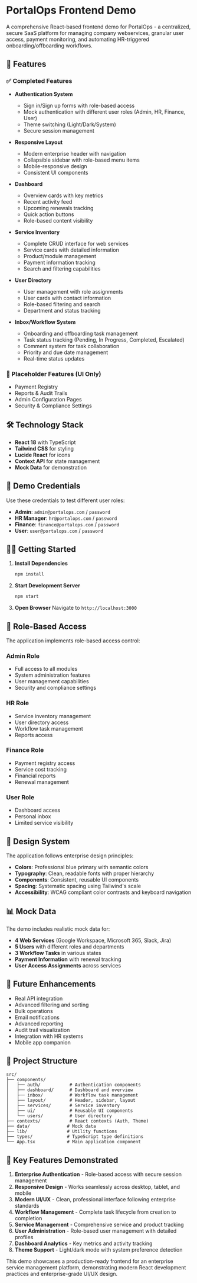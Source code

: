 # PortalOps Frontend Demo

A comprehensive React-based frontend demo for PortalOps - a centralized, secure SaaS platform for managing company webservices, granular user access, payment monitoring, and automating HR-triggered onboarding/offboarding workflows.

## 🚀 Features

### ✅ Completed Features

- **Authentication System**
  - Sign in/Sign up forms with role-based access
  - Mock authentication with different user roles (Admin, HR, Finance, User)
  - Theme switching (Light/Dark/System)
  - Secure session management

- **Responsive Layout**
  - Modern enterprise header with navigation
  - Collapsible sidebar with role-based menu items
  - Mobile-responsive design
  - Consistent UI components

- **Dashboard**
  - Overview cards with key metrics
  - Recent activity feed
  - Upcoming renewals tracking
  - Quick action buttons
  - Role-based content visibility

- **Service Inventory**
  - Complete CRUD interface for web services
  - Service cards with detailed information
  - Product/module management
  - Payment information tracking
  - Search and filtering capabilities

- **User Directory**
  - User management with role assignments
  - User cards with contact information
  - Role-based filtering and search
  - Department and status tracking

- **Inbox/Workflow System**
  - Onboarding and offboarding task management
  - Task status tracking (Pending, In Progress, Completed, Escalated)
  - Comment system for task collaboration
  - Priority and due date management
  - Real-time status updates

### 🔄 Placeholder Features (UI Only)

- Payment Registry
- Reports & Audit Trails
- Admin Configuration Pages
- Security & Compliance Settings

## 🛠 Technology Stack

- **React 18** with TypeScript
- **Tailwind CSS** for styling
- **Lucide React** for icons
- **Context API** for state management
- **Mock Data** for demonstration

## 🎯 Demo Credentials

Use these credentials to test different user roles:

- **Admin**: `admin@portalops.com` / `password`
- **HR Manager**: `hr@portalops.com` / `password`
- **Finance**: `finance@portalops.com` / `password`
- **User**: `user@portalops.com` / `password`

## 🏃‍♂️ Getting Started

1. **Install Dependencies**
   ```bash
   npm install
   ```

2. **Start Development Server**
   ```bash
   npm start
   ```

3. **Open Browser**
   Navigate to `http://localhost:3000`

## 📱 Role-Based Access

The application implements role-based access control:

### Admin Role
- Full access to all modules
- System administration features
- User management capabilities
- Security and compliance settings

### HR Role
- Service inventory management
- User directory access
- Workflow task management
- Reports access

### Finance Role
- Payment registry access
- Service cost tracking
- Financial reports
- Renewal management

### User Role
- Dashboard access
- Personal inbox
- Limited service visibility

## 🎨 Design System

The application follows enterprise design principles:

- **Colors**: Professional blue primary with semantic colors
- **Typography**: Clean, readable fonts with proper hierarchy
- **Components**: Consistent, reusable UI components
- **Spacing**: Systematic spacing using Tailwind's scale
- **Accessibility**: WCAG compliant color contrasts and keyboard navigation

## 📊 Mock Data

The demo includes realistic mock data for:

- **4 Web Services** (Google Workspace, Microsoft 365, Slack, Jira)
- **5 Users** with different roles and departments
- **3 Workflow Tasks** in various states
- **Payment Information** with renewal tracking
- **User Access Assignments** across services

## 🔮 Future Enhancements

- Real API integration
- Advanced filtering and sorting
- Bulk operations
- Email notifications
- Advanced reporting
- Audit trail visualization
- Integration with HR systems
- Mobile app companion

## 📁 Project Structure

```
src/
├── components/
│   ├── auth/           # Authentication components
│   ├── dashboard/      # Dashboard and overview
│   ├── inbox/          # Workflow task management
│   ├── layout/         # Header, sidebar, layout
│   ├── services/       # Service inventory
│   ├── ui/             # Reusable UI components
│   └── users/          # User directory
├── contexts/           # React contexts (Auth, Theme)
├── data/              # Mock data
├── lib/               # Utility functions
├── types/             # TypeScript type definitions
└── App.tsx            # Main application component
```

## 🎯 Key Features Demonstrated

1. **Enterprise Authentication** - Role-based access with secure session management
2. **Responsive Design** - Works seamlessly across desktop, tablet, and mobile
3. **Modern UI/UX** - Clean, professional interface following enterprise standards
4. **Workflow Management** - Complete task lifecycle from creation to completion
5. **Service Management** - Comprehensive service and product tracking
6. **User Administration** - Role-based user management with detailed profiles
7. **Dashboard Analytics** - Key metrics and activity tracking
8. **Theme Support** - Light/dark mode with system preference detection

This demo showcases a production-ready frontend for an enterprise service management platform, demonstrating modern React development practices and enterprise-grade UI/UX design.